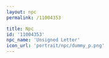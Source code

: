```yaml
---
layout: npc
permalink: /11004353

title: Npc
id: '11004353'
npc_name: 'Unsigned Letter'
icon_url: 'portrait/npc/dummy_p.png'
---
```

